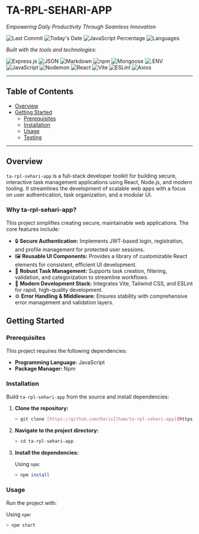 # TA-RPL-SEHARI-APP

*Empowering Daily Productivity Through Seamless Innovation*

![Last Commit](https://img.shields.io/github/last-commit/DarisIlham/ta-rpl-sehari-app) ![Today's Date](https://img.shields.io/badge/today-{{DATE_PLACEHOLDER}}-blue) ![JavaScript Percentage](https://img.shields.io/github/languages/percentage/DarisIlham/ta-rpl-sehari-app/JavaScript) ![Languages](https://img.shields.io/github/languages/count/DarisIlham/ta-rpl-sehari-app)

*Built with the tools and technologies:*

![Express.js](https://img.shields.io/badge/Express.js-000000?style=for-the-badge&logo=express&logoColor=white)
![JSON](https://img.shields.io/badge/JSON-000000?style=for-the-badge&logo=json&logoColor=white)
![Markdown](https://img.shields.io/badge/Markdown-000000?style=for-the-badge&logo=markdown&logoColor=white)
![npm](https://img.shields.io/badge/npm-CB3837?style=for-the-badge&logo=npm&logoColor=white)
![Mongoose](https://img.shields.io/badge/Mongoose-800000?style=for-the-badge&logo=mongoose&logoColor=white)
![.ENV](https://img.shields.io/badge/.ENV-ECD500?style=for-the-badge&logo=dotenv&logoColor=black)
![JavaScript](https://img.shields.io/badge/JavaScript-F7DF1E?style=for-the-badge&logo=javascript&logoColor=black)
![Nodemon](https://img.shields.io/badge/Nodemon-76D04B?style=for-the-badge&logo=nodemon&logoColor=white)
![React](https://img.shields.io/badge/React-61DAFB?style=for-the-badge&logo=react&logoColor=black)
![Vite](https://img.shields.io/badge/Vite-646CFF?style=for-the-badge&logo=vite&logoColor=white)
![ESLint](https://img.shields.io/badge/ESLint-4B32C3?style=for-the-badge&logo=eslint&logoColor=white)
![Axios](https://img.shields.io/badge/Axios-5A29E4?style=for-the-badge&logo=axios&logoColor=white)

---

## Table of Contents

* [Overview](#overview)
* [Getting Started](#getting-started)
    * [Prerequisites](#prerequisites)
    * [Installation](#installation)
    * [Usage](#usage)
    * [Testing](#testing)

---

## Overview

`ta-rpl-sehari-app` is a full-stack developer toolkit for building secure, interactive task management applications using React, Node.js, and modern tooling. It streamlines the development of scalable web apps with a focus on user authentication, task organization, and a modular UI.

### Why ta-rpl-sehari-app?

This project simplifies creating secure, maintainable web applications. The core features include:

* 🔒 **Secure Authentication:** Implements JWT-based login, registration, and profile management for protected user sessions.
* 🖼️ **Reusable UI Components:** Provides a library of customizable React elements for consistent, efficient UI development.
* 📝 **Robust Task Management:** Supports task creation, filtering, validation, and categorization to streamline workflows.
* 🚀 **Modern Development Stack:** Integrates Vite, Tailwind CSS, and ESLint for rapid, high-quality development.
* ⚙️ **Error Handling & Middleware:** Ensures stability with comprehensive error management and validation layers.

## Getting Started

### Prerequisites

This project requires the following dependencies:

* **Programming Language:** JavaScript
* **Package Manager:** Npm

### Installation

Build `ta-rpl-sehari-app` from the source and install dependencies:

1.  **Clone the repository:**
    ```bash
    > git clone [https://github.com/DarisIlham/ta-rpl-sehari-app](https://github.com/DarisIlham/ta-rpl-sehari-app)
    ```
2.  **Navigate to the project directory:**
    ```bash
    > cd ta-rpl-sehari-app
    ```
3.  **Install the dependencies:**

    Using `npm`:
    ```bash
    > npm install
    ```

### Usage

Run the project with:

Using `npm`:
```bash
> npm start
